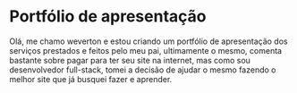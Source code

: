 # Portfólio de apresentação

Olá, me chamo weverton e estou criando um portfólio de apresentação dos serviços prestados e feitos pelo meu pai, ultimamente o mesmo, comenta bastante sobre pagar para ter seu site na internet, mas como sou desenvolvedor full-stack, tomei a decisão de ajudar o mesmo fazendo o melhor site que já busquei fazer e aprender.